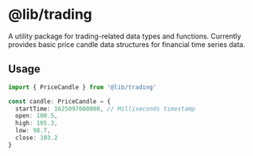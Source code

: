 # @lib/trading

A utility package for trading-related data types and functions. Currently provides basic price candle data structures for financial time series data.

## Usage

```typescript
import { PriceCandle } from '@lib/trading'

const candle: PriceCandle = {
  startTime: 1625097600000, // Milliseconds timestamp
  open: 100.5,
  high: 105.3,
  low: 98.7,
  close: 103.2
}
```
